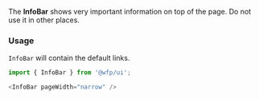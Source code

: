 The **InfoBar** shows very important information on top of the page. Do not use it in other places.

### Usage

`InfoBar` will contain the default links.

```js
import { InfoBar } from '@wfp/ui';
```

```js
<InfoBar pageWidth="narrow" />
```